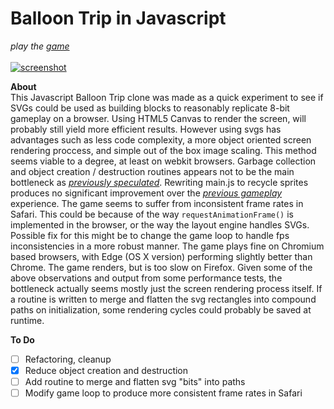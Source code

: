 # Balloon Trip in Javascript

*play the [game](http://kippl.net/balloon/)*
<br>
<br>
[![screenshot](http://kippl.net/balloon/images/screenshot.png "click to goto game.")](http://kippl.net/balloon/)

**About**<br>
This Javascript Balloon Trip clone was made as a quick experiment to see if SVGs could be used as building blocks to reasonably replicate 8-bit gameplay on a browser. Using HTML5 Canvas to render the screen, will probably still yield more efficient results. However using svgs has advantages such as less code complexity, a more object oriented screen rendering proccess, and simple out of the box image scaling. This method seems viable to a degree, at least on webkit browsers. Garbage collection and object creation / destruction routines appears not to be the main bottleneck as *[previously speculated](https://github.com/oafbot/balloontrip/blob/6b7ae8b1966377638bdb855bf6e2663e0a94bd10/README.md)*. Rewriting main.js to recycle sprites produces no significant improvement over the *[previous gameplay](http://kippl.net/balloon-v1/)* experience. The game seems to suffer from inconsistent frame rates in Safari. This could be because of the way `requestAnimationFrame()` is implemented in the browser, or the way the layout engine handles SVGs. Possible fix for this might be to change the game loop to handle fps inconsistencies in a more robust manner. The game plays fine on Chromium based browsers, with Edge (OS X version) performing slightly better than Chrome. The game renders, but is too slow on Firefox. Given some of the above observations and output from some performance tests, the bottleneck actually seems mostly just the screen rendering process itself. If a routine is written to merge and flatten the svg rectangles into compound paths on initialization, some rendering cycles could probably be saved at runtime.


**To Do**<br>
- [ ] Refactoring, cleanup
- [x] Reduce object creation and destruction
- [ ] Add routine to merge and flatten svg "bits" into paths
- [ ] Modify game loop to produce more consistent frame rates in Safari